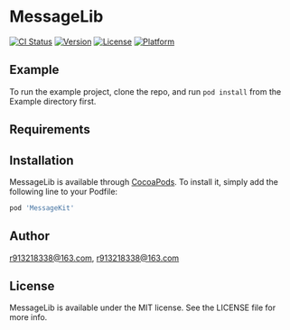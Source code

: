 # MessageLib

[![CI Status](https://img.shields.io/travis/r913218338@163.com/MessageLib.svg?style=flat)](https://travis-ci.org/r913218338@163.com/MessageLib)
[![Version](https://img.shields.io/cocoapods/v/MessageLib.svg?style=flat)](https://cocoapods.org/pods/MessageLib)
[![License](https://img.shields.io/cocoapods/l/MessageLib.svg?style=flat)](https://cocoapods.org/pods/MessageLib)
[![Platform](https://img.shields.io/cocoapods/p/MessageLib.svg?style=flat)](https://cocoapods.org/pods/MessageLib)

## Example

To run the example project, clone the repo, and run `pod install` from the Example directory first.

## Requirements

## Installation

MessageLib is available through [CocoaPods](https://cocoapods.org). To install
it, simply add the following line to your Podfile:

```ruby
pod 'MessageKit'
```

## Author

r913218338@163.com, r913218338@163.com

## License
MessageLib is available under the MIT license. See the LICENSE file for more info.

